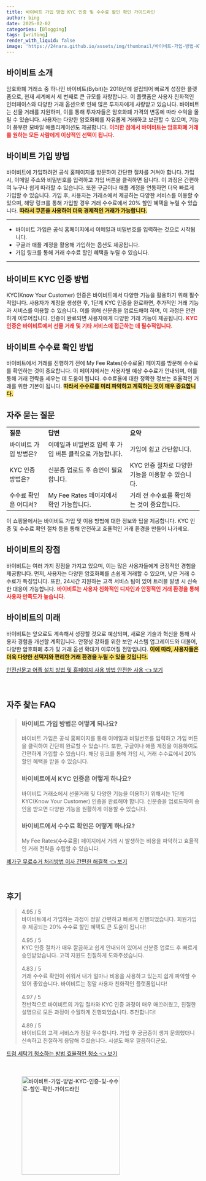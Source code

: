 ```yaml
---
title: 바이비트 가입 방법 KYC 인증 및 수수료 할인 확인 가이드라인
author: bing
date: 2025-02-02
categories: [Blogging]
tags: [writing]
render_with_liquid: false
image: 'https://24nara.github.io/assets/img/thumbnail/바이비트-가입-방법-KYC-인증-및-수수료-할인-확인-가이드라인.webp'
---
```



<h2 id='바이비트_소개'>바이비트 소개</h2>

<p>암호화폐 거래소 중 하나인 바이비트(Bybit)는 2018년에 설립되어 빠르게 성장한 플랫폼으로, 현재 세계에서 세 번째로 큰 규모를 자랑합니다. 이 플랫폼은 사용자 친화적인 인터페이스와 다양한 거래 옵션으로 인해 많은 투자자에게 사랑받고 있습니다. 바이비트는 선물 거래를 지원하며, 이를 통해 투자자들은 암호화폐 가격의 변동에 따라 수익을 올릴 수 있습니다. 사용자는 다양한 암호화폐를 자유롭게 거래하고 보관할 수 있으며, 기능이 풍부한 모바일 애플리케이션도 제공합니다. <b><span style="color: #ee2323;">이러한 점에서 바이비트는 암호화폐 거래를 원하는 모든 사람에게 이상적인 선택이 됩니다.</span></b></p>

<h2 id='바이비트_가입_방법'>바이비트 가입 방법</h2>

<p>바이비트에 가입하려면 공식 홈페이지를 방문하여 간단한 절차를 거쳐야 합니다. 가입 시, 이메일 주소와 비밀번호를 입력하고 가입 버튼을 클릭하면 됩니다. 이 과정은 간편하여 누구나 쉽게 따라할 수 있습니다. 또한 구글이나 애플 계정을 연동하면 더욱 빠르게 가입할 수 있습니다. 가입 후, 사용자는 거래소에서 제공하는 다양한 서비스를 이용할 수 있으며, 해당 링크를 통해 가입할 경우 거래 수수료에서 20% 할인 혜택을 누릴 수 있습니다. <b><span style="background-color: #ffe066;">따라서 쿠폰을 사용하여 더욱 경제적인 거래가 가능합니다.</span></b></p>

<hr />

<ul>
    <li>바이비트 가입은 공식 홈페이지에서 이메일과 비밀번호를 입력하는 것으로 시작됩니다.</li>
    <li>구글과 애플 계정을 활용해 가입하는 옵션도 제공됩니다.</li>
    <li>가입 링크를 통해 거래 수수료 할인 혜택을 누릴 수 있습니다.</li>
</ul>

<hr />

<h2 id='바이비트_KYC_인증'>바이비트 KYC 인증 방법</h2>

<p>KYC(Know Your Customer) 인증은 바이비트에서 다양한 기능을 활용하기 위해 필수적입니다. 사용자가 계정을 생성한 후, 1단계 KYC 인증을 완료하면, 추가적인 거래 기능과 서비스를 이용할 수 있습니다. 이를 위해 신분증을 업로드해야 하며, 이 과정은 안전하게 이루어집니다. 인증이 완료되면 사용자에게 다양한 거래 기능이 제공됩니다. <b><span style="color: #ee2323;"> KYC 인증은 바이비트에서 선물 거래 및 기타 서비스에 접근하는 데 필수적입니다.</span></b></p>

<h2 id='바이비트_수수료_확인'>바이비트 수수료 확인 방법</h2>

<p>바이비트에서 거래를 진행하기 전에 My Fee Rates(수수료율) 페이지를 방문해 수수료를 확인하는 것이 중요합니다. 이 페이지에서는 사용자별 예상 수수료가 안내되며, 이를 통해 거래 전략을 세우는 데 도움이 됩니다. 수수료율에 대한 정확한 정보는 효율적인 거래를 위한 기본이 됩니다. <b><span style="background-color: #ffe066;">따라서 수수료를 미리 파악하고 계획하는 것이 매우 중요합니다.</span></b></p>

<h2 id='자주_묻는_질문'>자주 묻는 질문</h2>

<table>
    <tr>
        <td><b>질문</b></td>
        <td><b>답변</b></td>
        <td><b>요약</b></td>
    </tr>
    <tr>
        <td>바이비트 가입 방법은?</td>
        <td>이메일과 비밀번호 입력 후 가입 버튼 클릭으로 가능합니다.</td>
        <td>가입이 쉽고 간단합니다.</td>
    </tr>
    <tr>
        <td>KYC 인증 방법은?</td>
        <td>신분증 업로드 후 승인이 필요합니다.</td>
        <td>KYC 인증 절차로 다양한 기능을 이용할 수 있습니다.</td>
    </tr>
    <tr>
        <td>수수료 확인은 어디서?</td>
        <td>My Fee Rates 페이지에서 확인 가능합니다.</td>
        <td>거래 전 수수료를 확인하는 것이 중요합니다.</td>
    </tr>
</table>

<p>이 쇼핑몰에서는 바이비트 가입 및 이용 방법에 대한 정보와 팁을 제공합니다. KYC 인증 및 수수료 확인 절차 등을 통해 안전하고 효율적인 거래 환경을 만들어 나가세요.</p>

<h2 id='바이비트_장점'>바이비트의 장점</h2>

<p>바이비트는 여러 가지 장점을 가지고 있으며, 이는 많은 사용자들에게 긍정적인 경험을 제공합니다. 먼저, 사용자는 다양한 암호화폐를 손쉽게 거래할 수 있으며, 낮은 거래 수수료가 특징입니다. 또한, 24시간 지원하는 고객 서비스 팀이 있어 트러블 발생 시 신속한 대응이 가능합니다. <b><span style="color: #ee2323;">바이비트는 사용자 친화적인 디자인과 안정적인 거래 환경을 통해 사용자 만족도가 높습니다.</span></b></p>

<h2 id='바이비트_미래'>바이비트의 미래</h2>

<p>바이비트는 앞으로도 계속해서 성장할 것으로 예상되며, 새로운 기술과 혁신을 통해 사용자 경험을 개선할 계획입니다. 안정성 강화를 위한 보안 시스템 업그레이드와 더불어, 다양한 암호화폐 추가 및 거래 옵션 확대가 이루어질 전망입니다. <b><span style="background-color: #ffe066;">이에 따라, 사용자들은 더욱 다양한 선택지와 편리한 거래 환경을 누릴 수 있을 것입니다.</span></b></p>


<p><a class="click-button" title="안전신문고 어플 설치 방법 및 홈페이지 사용 방법 안전한 사용" href="https://24nara.github.io/posts/%EC%95%88%EC%A0%84%EC%8B%A0%EB%AC%B8%EA%B3%A0-%EC%96%B4%ED%94%8C-%EC%84%A4%EC%B9%98-%EB%B0%A9%EB%B2%95-%EB%B0%8F-%ED%99%88%ED%8E%98%EC%9D%B4%EC%A7%80-%EC%82%AC%EC%9A%A9-%EB%B0%A9%EB%B2%95-%EC%95%88%EC%A0%84%ED%95%9C-%EC%82%AC%EC%9A%A9/" rel="dofollow">안전신문고 어플 설치 방법 및 홈페이지 사용 방법 안전한 사용 👈 보기</a></p><br>
<h2 id='자주_찾는_FAQ'>자주 찾는 FAQ</h2>
<div itemscope="" itemtype="https://schema.org/FAQPage"> 
<blockquote> 
<div itemscope="" itemprop="mainEntity" itemtype="https://schema.org/Question"> 
<h3 itemprop="name">바이비트 가입 방법은 어떻게 되나요?</h3> 
<div itemscope="" itemprop="acceptedAnswer" itemtype="https://schema.org/Answer"> 
<span itemprop="text"> <p>바이비트 가입은 공식 홈페이지를 통해 이메일과 비밀번호를 입력하고 가입 버튼을 클릭하여 간단히 완료할 수 있습니다. 또한, 구글이나 애플 계정을 이용하여도 간편하게 가입할 수 있습니다. 해당 링크를 통해 가입 시, 거래 수수료에서 20% 할인 혜택을 받을 수 있습니다.</p> </span> 
</div> 
</div> 
<div itemscope="" itemprop="mainEntity" itemtype="https://schema.org/Question"> 
<h3 itemprop="name">바이비트에서 KYC 인증은 어떻게 하나요?</h3> 
<div itemscope="" itemprop="acceptedAnswer" itemtype="https://schema.org/Answer"> 
<span itemprop="text"> <p>바이비트 거래소에서 선물거래 및 다양한 기능을 이용하기 위해서는 1단계 KYC(Know Your Customer) 인증을 완료해야 합니다. 신분증을 업로드하여 승인을 받으면 다양한 기능을 원활하게 이용할 수 있습니다.</p> </span> 
</div> 
</div> 
<div itemscope="" itemprop="mainEntity" itemtype="https://schema.org/Question"> 
<h3 itemprop="name">바이비트에서 수수료 확인은 어떻게 하나요?</h3> 
<div itemscope="" itemprop="acceptedAnswer" itemtype="https://schema.org/Answer"> 
<span itemprop="text"> <p>My Fee Rates(수수료율) 페이지에서 거래 시 발생하는 비용을 파악하고 효율적인 거래 전략을 수립할 수 있습니다.</p> </span> 
</div> 
</div> 
</blockquote> 
</div>
<p><a class="click-button" title="폐가구 무료수거 처리방법 이사 간편한 해결책" href="https://24nara.github.io/posts/%ED%8F%90%EA%B0%80%EA%B5%AC-%EB%AC%B4%EB%A3%8C%EC%88%98%EA%B1%B0-%EC%B2%98%EB%A6%AC%EB%B0%A9%EB%B2%95-%EC%9D%B4%EC%82%AC-%EA%B0%84%ED%8E%B8%ED%95%9C-%ED%95%B4%EA%B2%B0%EC%B1%85/" rel="dofollow">폐가구 무료수거 처리방법 이사 간편한 해결책 👈 보기</a></p><br>
<h2 id='후기'>후기</h2>
<div itemscope itemtype="https://schema.org/Product">
  <blockquote>
  <div itemprop="review" itemscope itemtype="https://schema.org/Review">
      <div itemprop="reviewRating" itemscope itemtype="https://schema.org/Rating"> <span itemprop="ratingValue">4.95</span> / <span itemprop="bestRating">5</span> </div>
      <span itemprop="reviewBody">바이비트에서 가입하는 과정이 정말 간편하고 빠르게 진행되었습니다. 회원가입 후 제공되는 20% 수수료 할인 혜택도 큰 도움이 됩니다!</span>
  </div>
  <br>
  <div itemprop="review" itemscope itemtype="https://schema.org/Review">
      <div itemprop="reviewRating" itemscope itemtype="https://schema.org/Rating"> <span itemprop="ratingValue">4.95</span> / <span itemprop="bestRating">5</span> </div>
      <span itemprop="reviewBody">KYC 인증 절차가 매우 깔끔하고 쉽게 안내되어 있어서 신분증 업로드 후 빠르게 승인받았습니다. 고객 지원도 친절하게 도와주셨습니다.</span>
  </div>
  <br>
  <div itemprop="review" itemscope itemtype="https://schema.org/Review">
      <div itemprop="reviewRating" itemscope itemtype="https://schema.org/Rating"> <span itemprop="ratingValue">4.83</span> / <span itemprop="bestRating">5</span> </div>
      <span itemprop="reviewBody">거래 수수료 확인이 쉬워서 내가 얼마나 비용을 사용하고 있는지 쉽게 파악할 수 있어 좋았습니다. 바이비트는 정말 사용자 친화적인 플랫폼입니다!</span>
  </div>
  <br>
  <div itemprop="review" itemscope itemtype="https://schema.org/Review">
      <div itemprop="reviewRating" itemscope itemtype="https://schema.org/Rating"> <span itemprop="ratingValue">4.97</span> / <span itemprop="bestRating">5</span> </div>
      <span itemprop="reviewBody">전반적으로 바이비트의 가입 절차와 KYC 인증 과정이 매우 매끄러웠고, 친절한 설명으로 모든 과정이 수월하게 진행되었습니다. 추천합니다!</span>
  </div>
  <br>
  <div itemprop="review" itemscope itemtype="https://schema.org/Review">
      <div itemprop="reviewRating" itemscope itemtype="https://schema.org/Rating"> <span itemprop="ratingValue">4.89</span> / <span itemprop="bestRating">5</span> </div>
      <span itemprop="reviewBody">바이비트의 고객 서비스가 정말 우수합니다. 가입 후 궁금증이 생겨 문의했더니 신속하고 친절하게 응답해 주셨습니다. 시설도 매우 깔끔하더군요.</span>
  </div>
  </blockquote>
</div>
<p><a class="click-button" title="드럼 세탁기 청소하는 방법 효율적인 청소" href="https://24nara.github.io/posts/%EB%93%9C%EB%9F%BC-%EC%84%B8%ED%83%81%EA%B8%B0-%EC%B2%AD%EC%86%8C%ED%95%98%EB%8A%94-%EB%B0%A9%EB%B2%95-%ED%9A%A8%EC%9C%A8%EC%A0%81%EC%9D%B8-%EC%B2%AD%EC%86%8C/" rel="dofollow">드럼 세탁기 청소하는 방법 효율적인 청소 👈 보기</a></p><br>
<figure class="image"><img src="https://24nara.github.io/assets/img/thumbnail/바이비트-가입-방법-KYC-인증-및-수수료-할인-확인-가이드라인.webp" alt="바이비트-가입-방법-KYC-인증-및-수수료-할인-확인-가이드라인" width="256" height="256"></figure>